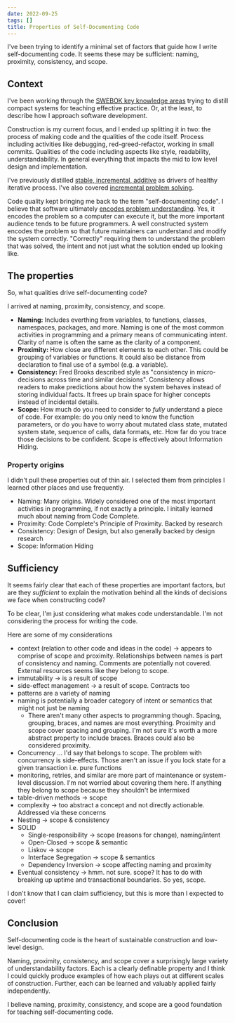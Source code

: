 ```yaml
---
date: 2022-09-25
tags: []
title: Properties of Self-Documenting Code
---
```


<!-- IDEA: Semantic or Meaning might be better than Naming. I'm realizing that actions like groupings of parameters or if we give something a dedicated type are also actions that carry semantic, but aren't covered in my current principles -->

<!-- TODO: consider portability and trimability -->

I've been trying to identify a minimal set of factors that guide how I write self-documenting code.
It seems these may be sufficient: naming, proximity, consistency, and scope.
<!--more-->


## Context

I've been working through the [SWEBOK key knowledge areas](../posts/2021-08-27-SWEBOK-Modified-topic-diagram.md) trying 
to distill compact systems for teaching effective practice. Or, at the least, to describe how I approach software development.

Construction is my current focus, and I ended up splitting it in two: the process of making code and the qualities of the code itself.
Process including activities like debugging, red-greed-refactor, working in small commits. 
Qualities of the code including aspects like style, readability, understandability. In general everything that impacts the mid to low level
design and implementation.

I've previously distilled [stable, incremental, additive](../posts/2022-02-25-Stable-Incremental-Additive.md) as drivers of healthy iterative process.
I've also covered [incremental problem solving](../posts/Whats-Your-Duck-V2/2022-06-16-2-Design-Tree-and-Incremental-Progress.md).

Code quality kept bringing me back to the term "self-documenting code". I believe that software ultimately [encodes problem understanding](../posts/Whats-Your-Duck-V2/2022-06-16-1-Software-as-Clarity.md). Yes, it encodes the problem so a computer can execute it, but the more important audience tends to be future programmers.
A well constructed system encodes the problem so that future maintainers can understand and modify the system correctly. 
"Correctly" requiring them to understand the problem that was solved, the intent and not just what the solution ended up looking like.

## The properties

So, what qualities drive self-documenting code?

I arrived at naming, proximity, consistency, and scope.

- **Naming:** Includes everthing from variables, to functions, classes, namespaces, packages, and more. 
Naming is one of the most common activities in programming and a primary means of communicating intent. Clarity of name is often the same as the clarity of a component.
- **Proximity:** How close are different elements to each other. This could be grouping of variables or functions. It could also be distance from declaration to final use of a symbol (e.g. a variable).
- **Consistency:** Fred Brooks described style as "consistency in micro-decisions across time and similar decisions". Consistency allows readers to make predictions about how the system behaves instead of storing individual facts. It frees up brain space for higher concepts instead of incidental details.
- **Scope:** How much do you need to consider to *fully* understand a piece of code. For example: do you only need to know the function parameters, or do you have to worry about mutated class state, mutated system state, sequence of calls, data formats, etc. How far do you trace those decisions to be confident. Scope is effectively about Information Hiding.

### Property origins

I didn't pull these properties out of thin air. I selected them from principles I learned other places and use frequently.
- Naming: Many origins. Widely considered one of the most important activities in programming, if not exactly a principle. I initally learned much about naming from Code Complete.
- Proximity: Code Complete's Principle of Proximity. Backed by research
- Consistency: Design of Design, but also generally backed by design research
- Scope: Information Hiding

## Sufficiency

It seems fairly clear that each of these properties are important factors, but are they *sufficient* to explain the motivation behind all the kinds of decisions we face when constructing code? 

To be clear, I'm just considering what makes code understandable. I'm not considering the process for writing the code. 

Here are some of my considerations

- context (relation to other code and ideas in the code) -> appears to comprise of scope and proximity. Relationships between names is part of consistency and naming. Comments are potentially not covered. External resources seems like they belong to scope.
- immutability -> is a result of scope
- side-effect management -> a result of scope. Contracts too
- patterns are a variety of naming
- naming is potentially a broader category of intent or semantics that might not just be naming
  - There aren't many other aspects to programming though. Spacing, grouping, braces, and names are most everything. Proximity and scope cover spacing and grouping. I'm not sure it's worth a more abstract property to include braces. Braces could also be considered proximity.
- Concurrency ... I'd say that belongs to scope. The problem with concurrency is side-effects. Those aren't an issue if you lock state for a given transaction i.e. pure functions
- monitoring, retries, and similar are more part of maintenance or system-level discussion. I'm not worried about covering them here. If anything they belong to scope because they shouldn't be intermixed
- table-driven methods -> scope
- complexity -> too abstract a concept and not directly actionable. Addressed via these concerns
- Nesting -> scope & consistency 
- SOLID
  - Single-responsibility -> scope (reasons for change), naming/intent
  - Open-Closed -> scope & semantic
  - Liskov -> scope
  - Interface Segregation -> scope & semantics
  - Dependency Inversion -> scope affecting naming and proximity
- Eventual consistency -> hmm. not sure. scope? It has to do with breaking up uptime and transactional boundaries. So yes, scope.

I don't know that I can claim sufficiency, but this is more than I expected to cover!


## Conclusion

Self-documenting code is the heart of sustainable construction and low-level design.

Naming, proximity, consistency, and scope cover a surprisingly large variety of understandability factors. Each is a clearly definable property and I think I could quickly produce examples of how each plays out at different scales of construction. Further, each can be learned and valuably applied fairly independently.

I believe naming, proximity, consistency, and scope are a good foundation for teaching self-documenting code. 
